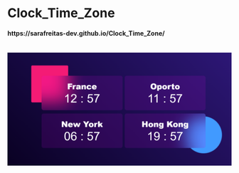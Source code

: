 ﻿# Clock_Time_Zone
<h4>https://sarafreitas-dev.github.io/Clock_Time_Zone/</h4>
<br>
<img src="timezone.png">
